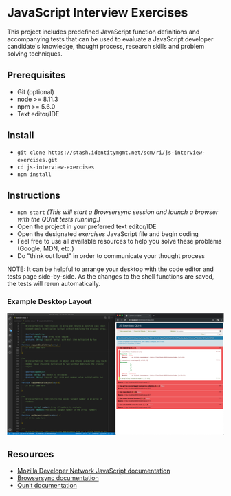 # JavaScript Interview Exercises

This project includes predefined JavaScript function definitions and accompanying tests that can be used to evaluate a JavaScript developer candidate's knowledge, thought process, research skills and problem solving techniques.

## Prerequisites

* Git (optional)
* node >= 8.11.3
* npm >= 5.6.0
* Text editor/IDE

## Install

* `git clone https://stash.identitymgmt.net/scm/ri/js-interview-exercises.git`
* `cd js-interview-exercises`
* `npm install`

## Instructions

* `npm start` _(This will start a _Browsersync_ session and launch a browser with the _QUnit_ tests running.)_
* Open the project in your preferred text editor/IDE
* Open the designated _exercises_ JavaScript file and begin coding
* Feel free to use all available resources to help you solve these problems (Google, MDN, etc.)
* Do "think out loud" in order to communicate your thought process

NOTE: It can be helpful to arrange your desktop with the code editor and tests page side-by-side. As the changes to the shell functions are saved, the tests will rerun automatically.

### Example Desktop Layout

![alt Example desktop setup](documentation/images/screenshot_environment.png "Example desktop setup")

## Resources

* [Mozilla Developer Network JavaScript documentation](https://developer.mozilla.org/en-US/docs/Web/JavaScript)
* [Browsersync documentation](https://www.browsersync.io/docs)
* [Qunit documentation](https://api.qunitjs.com/)
